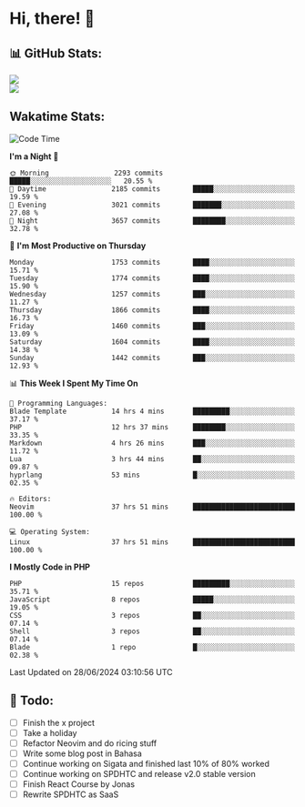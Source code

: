 <h1  style="font-weight: 700;">Hi, there! 👋</h1>

## 📊 GitHub Stats:
![](https://github-readme-stats.vercel.app/api?username=rizkyilhampra&theme=catppuccin_mocha&hide_border=true&include_all_commits=true&count_private=true)
<br/>
![](https://github-readme-streak-stats.herokuapp.com/?user=rizkyilhampra&theme=catppuccin_mocha&hide_border=true)
<br/>

## Wakatime Stats:
<!--START_SECTION:waka-->
![Code Time](http://img.shields.io/badge/Code%20Time-1%2C448%20hrs%2017%20mins-blue)

**I'm a Night 🦉** 

```text
🌞 Morning                2293 commits        █████░░░░░░░░░░░░░░░░░░░░   20.55 % 
🌆 Daytime                2185 commits        █████░░░░░░░░░░░░░░░░░░░░   19.59 % 
🌃 Evening                3021 commits        ███████░░░░░░░░░░░░░░░░░░   27.08 % 
🌙 Night                  3657 commits        ████████░░░░░░░░░░░░░░░░░   32.78 % 
```
📅 **I'm Most Productive on Thursday** 

```text
Monday                   1753 commits        ████░░░░░░░░░░░░░░░░░░░░░   15.71 % 
Tuesday                  1774 commits        ████░░░░░░░░░░░░░░░░░░░░░   15.90 % 
Wednesday                1257 commits        ███░░░░░░░░░░░░░░░░░░░░░░   11.27 % 
Thursday                 1866 commits        ████░░░░░░░░░░░░░░░░░░░░░   16.73 % 
Friday                   1460 commits        ███░░░░░░░░░░░░░░░░░░░░░░   13.09 % 
Saturday                 1604 commits        ████░░░░░░░░░░░░░░░░░░░░░   14.38 % 
Sunday                   1442 commits        ███░░░░░░░░░░░░░░░░░░░░░░   12.93 % 
```


📊 **This Week I Spent My Time On** 

```text
💬 Programming Languages: 
Blade Template           14 hrs 4 mins       █████████░░░░░░░░░░░░░░░░   37.17 % 
PHP                      12 hrs 37 mins      ████████░░░░░░░░░░░░░░░░░   33.35 % 
Markdown                 4 hrs 26 mins       ███░░░░░░░░░░░░░░░░░░░░░░   11.72 % 
Lua                      3 hrs 44 mins       ██░░░░░░░░░░░░░░░░░░░░░░░   09.87 % 
hyprlang                 53 mins             █░░░░░░░░░░░░░░░░░░░░░░░░   02.35 % 

🔥 Editors: 
Neovim                   37 hrs 51 mins      █████████████████████████   100.00 % 

💻 Operating System: 
Linux                    37 hrs 51 mins      █████████████████████████   100.00 % 
```

**I Mostly Code in PHP** 

```text
PHP                      15 repos            █████████░░░░░░░░░░░░░░░░   35.71 % 
JavaScript               8 repos             █████░░░░░░░░░░░░░░░░░░░░   19.05 % 
CSS                      3 repos             ██░░░░░░░░░░░░░░░░░░░░░░░   07.14 % 
Shell                    3 repos             ██░░░░░░░░░░░░░░░░░░░░░░░   07.14 % 
Blade                    1 repo              █░░░░░░░░░░░░░░░░░░░░░░░░   02.38 % 
```




 Last Updated on 28/06/2024 03:10:56 UTC
<!--END_SECTION:waka-->

## 📒 Todo:
- [ ] Finish the x project
- [ ] Take a holiday
- [ ] Refactor Neovim and do ricing stuff
- [ ] Write some blog post in Bahasa
- [ ] Continue working on Sigata and finished last 10% of 80% worked
- [ ] Continue working on SPDHTC and release v2.0 stable version
- [ ] Finish React Course by Jonas
- [ ] Rewrite SPDHTC as SaaS 
